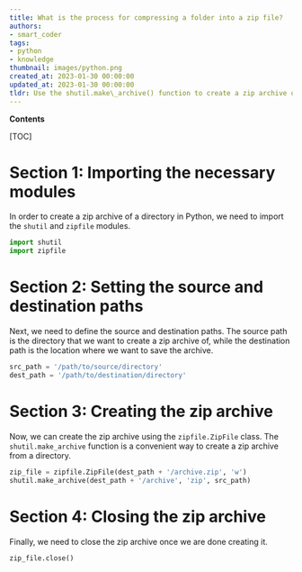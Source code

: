```yaml
---
title: What is the process for compressing a folder into a zip file?
authors:
- smart_coder
tags:
- python
- knowledge
thumbnail: images/python.png
created_at: 2023-01-30 00:00:00
updated_at: 2023-01-30 00:00:00
tldr: Use the shutil.make\_archive() function to create a zip archive of a directory in Python.
---
```


**Contents**

[TOC]

# Section 1: Importing the necessary modules

In order to create a zip archive of a directory in Python, we need to import the `shutil` and `zipfile` modules.

```python
import shutil
import zipfile
```

# Section 2: Setting the source and destination paths

Next, we need to define the source and destination paths. The source path is the directory that we want to create a zip archive of, while the destination path is the location where we want to save the archive.

```python
src_path = '/path/to/source/directory'
dest_path = '/path/to/destination/directory'
```

# Section 3: Creating the zip archive

Now, we can create the zip archive using the `zipfile.ZipFile` class. The `shutil.make_archive` function is a convenient way to create a zip archive from a directory.

```python
zip_file = zipfile.ZipFile(dest_path + '/archive.zip', 'w')
shutil.make_archive(dest_path + '/archive', 'zip', src_path)
```

# Section 4: Closing the zip archive

Finally, we need to close the zip archive once we are done creating it.

```python
zip_file.close()
```
